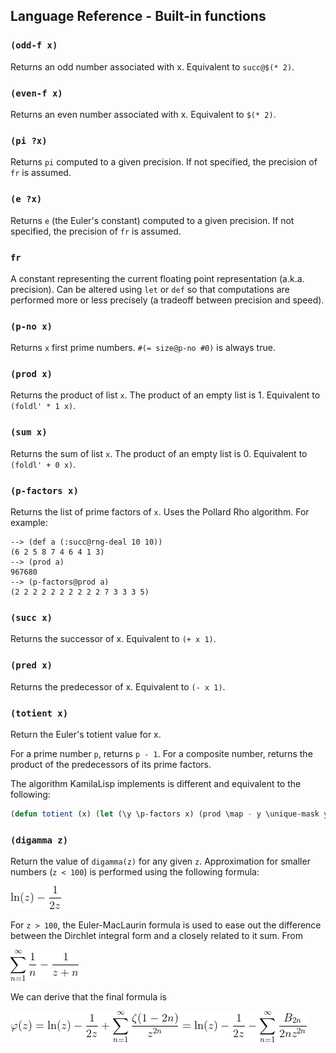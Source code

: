 
## Language Reference - Built-in functions

### `(odd-f x)`

Returns an odd number associated with x. Equivalent to `succ@$(* 2)`.

### `(even-f x)`

Returns an even number associated with x. Equivalent to `$(* 2)`.

### `(pi ?x)`

Returns `pi` computed to a given precision. If not specified, the precision of `fr` is assumed.

### `(e ?x)`

Returns `e` (the Euler's constant) computed to a given precision. If not specified, the precision of `fr` is assumed.

### `fr`

A constant representing the current floating point representation (a.k.a. precision). Can be altered using `let` or `def` so that computations are performed more or less precisely (a tradeoff between precision and speed).

### `(p-no x)`

Returns `x` first prime numbers. `#(= size@p-no #0)` is always true.

### `(prod x)`

Returns the product of list `x`. The product of an empty list is 1. Equivalent to `(foldl' * 1 x)`.

### `(sum x)`

Returns the sum of list `x`. The product of an empty list is 0. Equivalent to `(foldl' + 0 x)`.

### `(p-factors x)`

Returns the list of prime factors of `x`. Uses the Pollard Rho algorithm. For example:

```
--> (def a (:succ@rng-deal 10 10))
(6 2 5 8 7 4 6 4 1 3)
--> (prod a)
967680
--> (p-factors@prod a)
(2 2 2 2 2 2 2 2 2 2 7 3 3 3 5)
```

### `(succ x)`

Returns the successor of x. Equivalent to `(+ x 1)`.

### `(pred x)`

Returns the predecessor of x. Equivalent to `(- x 1)`.

### `(totient x)`

Return the Euler's totient value for x.

For a prime number `p`, returns `p - 1`. For a composite number, returns the product of the predecessors of its prime factors.

The algorithm KamilaLisp implements is different and equivalent to the following:

```lisp
(defun totient (x) (let (\y \p-factors x) (prod \map - y \unique-mask y)))
```

### `(digamma z)`

Return the value of `digamma(z)` for any given `z`. Approximation for smaller numbers (`z < 100`) is performed using the following formula:

![\ln(z) - \frac{1}{2z}](digamma-f1.png)

For `z > 100`, the Euler-MacLaurin formula is used to ease out the difference between the Dirchlet integral form and a closely related to it sum. From

![\sum_{n=1}^{\infty} \frac{1}{n} - \frac{1}{z+n}](digamma-f2.png)

We can derive that the final formula is

![\varphi(z) = \ln(z) - \frac{1}{2z} + \sum_{n=1}^{\infty} \frac{\zeta(1-2n)}{z^{2n}} = \ln(z) - \frac{1}{2z} - \sum_{n=1}^{\infty} \frac{B_{2n}}{2nz^{2n}}](digamma-f3.png)
